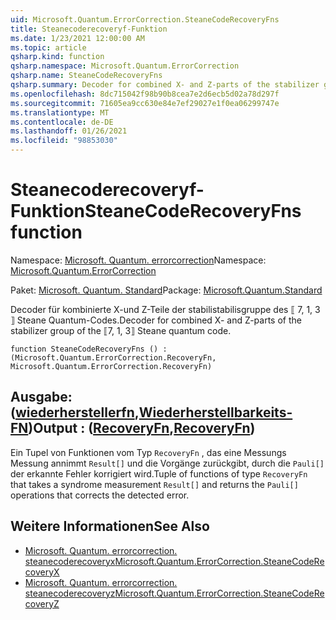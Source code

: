 ```yaml
---
uid: Microsoft.Quantum.ErrorCorrection.SteaneCodeRecoveryFns
title: Steanecoderecoveryf-Funktion
ms.date: 1/23/2021 12:00:00 AM
ms.topic: article
qsharp.kind: function
qsharp.namespace: Microsoft.Quantum.ErrorCorrection
qsharp.name: SteaneCodeRecoveryFns
qsharp.summary: Decoder for combined X- and Z-parts of the stabilizer group of the ⟦7, 1, 3⟧ Steane quantum code.
ms.openlocfilehash: 8dc715042f98b90b8cea7e2d6ecb5d02a78d297f
ms.sourcegitcommit: 71605ea9cc630e84e7ef29027e1f0ea06299747e
ms.translationtype: MT
ms.contentlocale: de-DE
ms.lasthandoff: 01/26/2021
ms.locfileid: "98853030"
---
```

# <a name="steanecoderecoveryfns-function"></a><span data-ttu-id="5e314-102">Steanecoderecoveryf-Funktion</span><span class="sxs-lookup"><span data-stu-id="5e314-102">SteaneCodeRecoveryFns function</span></span>

<span data-ttu-id="5e314-103">Namespace: [Microsoft. Quantum. errorcorrection](xref:Microsoft.Quantum.ErrorCorrection)</span><span class="sxs-lookup"><span data-stu-id="5e314-103">Namespace: [Microsoft.Quantum.ErrorCorrection](xref:Microsoft.Quantum.ErrorCorrection)</span></span>

<span data-ttu-id="5e314-104">Paket: [Microsoft. Quantum. Standard](https://nuget.org/packages/Microsoft.Quantum.Standard)</span><span class="sxs-lookup"><span data-stu-id="5e314-104">Package: [Microsoft.Quantum.Standard](https://nuget.org/packages/Microsoft.Quantum.Standard)</span></span>


<span data-ttu-id="5e314-105">Decoder für kombinierte X-und Z-Teile der stabilistabilisgruppe des ⟦ 7, 1, 3 ⟧ Steane Quantum-Codes.</span><span class="sxs-lookup"><span data-stu-id="5e314-105">Decoder for combined X- and Z-parts of the stabilizer group of the ⟦7, 1, 3⟧ Steane quantum code.</span></span>

```qsharp
function SteaneCodeRecoveryFns () : (Microsoft.Quantum.ErrorCorrection.RecoveryFn, Microsoft.Quantum.ErrorCorrection.RecoveryFn)
```


## <a name="output--recoveryfnrecoveryfn"></a><span data-ttu-id="5e314-106">Ausgabe: ([wiederherstellerfn](xref:Microsoft.Quantum.ErrorCorrection.RecoveryFn),[Wiederherstellbarkeits-FN](xref:Microsoft.Quantum.ErrorCorrection.RecoveryFn))</span><span class="sxs-lookup"><span data-stu-id="5e314-106">Output : ([RecoveryFn](xref:Microsoft.Quantum.ErrorCorrection.RecoveryFn),[RecoveryFn](xref:Microsoft.Quantum.ErrorCorrection.RecoveryFn))</span></span>

<span data-ttu-id="5e314-107">Ein Tupel von Funktionen vom Typ `RecoveryFn` , das eine Messungs Messung annimmt `Result[]` und die Vorgänge zurückgibt, durch die `Pauli[]` der erkannte Fehler korrigiert wird.</span><span class="sxs-lookup"><span data-stu-id="5e314-107">Tuple of functions of type `RecoveryFn` that takes a syndrome measurement `Result[]` and returns the `Pauli[]` operations that corrects the detected error.</span></span>

## <a name="see-also"></a><span data-ttu-id="5e314-108">Weitere Informationen</span><span class="sxs-lookup"><span data-stu-id="5e314-108">See Also</span></span>

- [<span data-ttu-id="5e314-109">Microsoft. Quantum. errorcorrection. steanecoderecoveryx</span><span class="sxs-lookup"><span data-stu-id="5e314-109">Microsoft.Quantum.ErrorCorrection.SteaneCodeRecoveryX</span></span>](xref:Microsoft.Quantum.ErrorCorrection.SteaneCodeRecoveryX)
- [<span data-ttu-id="5e314-110">Microsoft. Quantum. errorcorrection. steanecoderecoveryz</span><span class="sxs-lookup"><span data-stu-id="5e314-110">Microsoft.Quantum.ErrorCorrection.SteaneCodeRecoveryZ</span></span>](xref:Microsoft.Quantum.ErrorCorrection.SteaneCodeRecoveryZ)